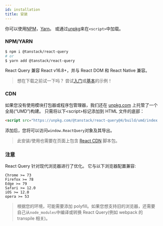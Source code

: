 ```yaml
---
id: installation
title: 安装
---
```


你可以使用[NPM](https://www.npmjs.com)，[Yarn](https://yarnpkg.com)。
或通过[unpkg](https://unpkg.com)来在`<script>`中加载。

### NPM/YARN

```bash
$ npm i @tanstack/react-query
# or
$ yarn add @tanstack/react-query
```

React Query 兼容 React v16.8+，并与 React DOM 和 React Native 兼容。

> 想在下载之前试一下吗？ 尝试[入门](https://react-query.tanstack.com/docs/examples/simple)或[基本](https://react-query.tanstack.com/docs/examples/basic)的示例！

### CDN

如果您没有使用模块打包器或程序包管理器，我们还在 [unpkg.com](https://unpkg.com) 上托管了一个全局(“UMD”)构建。
只需将以下<script\>标记添加到 HTML 文件的底部：

```html
<script src="https://unpkg.com/@tanstack/react-query@4/build/umd/index.production.js"></script>
```

添加后，您将可以访问`window.ReactQuery`对象及其导出。

> 此安装/使用也需要在页面上包含 [React CDN](https://reactjs.org/docs/cdn-links.html) 脚本包。

### 注意

React Query 针对现代浏览器进行了优化。
它与以下浏览器配置兼容:

```
Chrome >= 73
Firefox >= 78
Edge >= 79
Safari >= 12.0
iOS >= 12.0
opera >= 53
```

> 根据您的环境，可能需要添加 polyfill。如果您想支持旧的浏览器，还需要自己从`node_modules`中编译或转换 React Query(例如 webpack 的 transpile 相关)。

